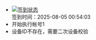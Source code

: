 - [![签到状态](https://github.com/womade/Cloud189-Actions/actions/workflows/main.yml/badge.svg?branch=main)](https://github.com/womade/Cloud189-Actions/actions/workflows/main.yml) <br> 签到时间：2025-08-05 00:54:03
- 开始执行帐号1
- 设备ID不存在，需要二次设备校验
